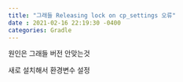 ```yaml
---
title: "그래들 Releasing lock on cp_settings 오류"
date : 2021-02-16 22:19:30 -0400
categories: Gradle
---
```


원인은 그래들 버전 안맞는것

새로 설치해서 환경변수 설정
